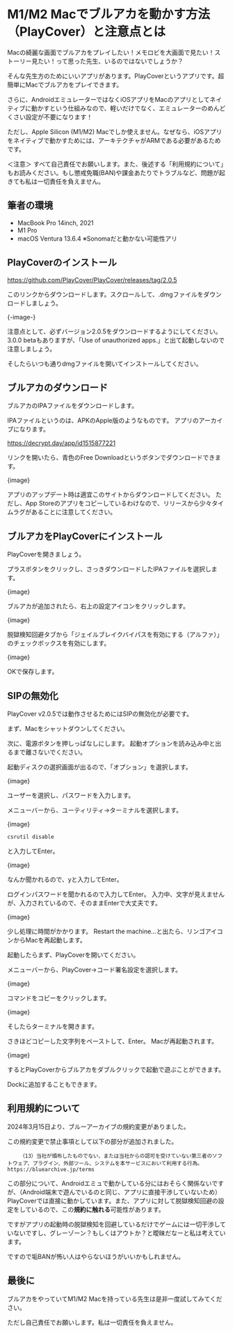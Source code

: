 # M1/M2 Macでブルアカを動かす方法（PlayCover）と注意点とは

Macの綺麗な画面でブルアカをプレイしたい！メモロビを大画面で見たい！ストーリー見たい！って思った先生、いるのではないでしょうか？

そんな先生方のためにいいアプリがあります。PlayCoverというアプリです。超簡単にMacでブルアカをプレイできます。

さらに、AndroidエミュレーターではなくiOSアプリをMacのアプリとしてネイティブに動かすという仕組みなので、軽いだけでなく、エミュレーターのめんどくさい設定が不要になります！

ただし、Apple Silicon (M1/M2) Macでしか使えません。なぜなら、iOSアプリをネイティブで動かすためには、アーキテクチャがARMである必要があるためです。

＜注意＞
すべて自己責任でお願いします。また、後述する「利用規約について」もお読みください。もし懲戒免職(BAN)や課金あたりでトラブルなど、問題が起きても私は一切責任を負えません。

<!-- 目次 -->
<div><HeadingList></HeadingList></div>

## 筆者の環境

- MacBook Pro 14inch, 2021
- M1 Pro
- macOS Ventura 13.6.4
※Sonomaだと動かない可能性アリ

## PlayCoverのインストール

https://github.com/PlayCover/PlayCover/releases/tag/2.0.5

このリンクからダウンロードします。スクロールして、.dmgファイルをダウンロードしましょう。

{-image-}

注意点として、必ずバージョン2.0.5をダウンロードするようにしてください。
3.0.0 betaもありますが、「Use of unauthorized apps.」と出て起動しないので注意しましょう。

そしたらいつも通りdmgファイルを開いてインストールしてください。

## ブルアカのダウンロード

ブルアカのIPAファイルをダウンロードします。

IPAファイルというのは、APKのApple版のようなものです。
アプリのアーカイブになります。

https://decrypt.day/app/id1515877221

リンクを開いたら、青色のFree Downloadというボタンでダウンロードできます。

{image}

アプリのアップデート時は適宜このサイトからダウンロードしてください。
ただし、App Storeのアプリをコピーしているわけなので、リリースから少々タイムラグがあることに注意してください。

## ブルアカをPlayCoverにインストール

PlayCoverを開きましょう。

プラスボタンをクリックし、さっきダウンロードしたIPAファイルを選択します。

{image}

ブルアカが追加されたら、右上の設定アイコンをクリックします。

{image}

脱獄検知回避タブから「ジェイルブレイクバイパスを有効にする（アルファ）」のチェックボックスを有効にします。

{image}

OKで保存します。

## SIPの無効化

PlayCover v2.0.5では動作させるためにはSIPの無効化が必要です。

まず、Macをシャットダウンしてください。

次に、電源ボタンを押しっぱなしにします。
起動オプションを読み込み中と出るまで離さないでください。

起動ディスクの選択画面が出るので、「オプション」を選択します。

{image}

ユーザーを選択し、パスワードを入力します。

メニューバーから、ユーティリティ→ターミナルを選択します。

{image}

```bash
csrutil disable
```

と入力してEnter。

{image}

なんか聞かれるので、yと入力してEnter。

ログインパスワードを聞かれるので入力してEnter。
入力中、文字が見えませんが、入力されているので、そのままEnterで大丈夫です。

{image}

少し処理に時間がかかります。
Restart the machine…と出たら、リンゴアイコンからMacを再起動します。

起動したらまず、PlayCoverを開いてください。

メニューバーから、PlayCover→コード署名設定を選択します。

{image}

コマンドをコピーをクリックします。

{image}

そしたらターミナルを開きます。

さきほどコピーした文字列をペーストして、Enter。
Macが再起動されます。

{image}

するとPlayCoverからブルアカをダブルクリックで起動で遊ぶことができます。

Dockに追加することもできます。

## 利用規約について

2024年3月15日より、ブルーアーカイブの規約変更がありました。

この規約変更で禁止事項として以下の部分が追加されました。

```text
    （13）当社が頒布したものでない、または当社からの認可を受けていない第三者のソフトウェア、プラグイン、外部ツール、システムを本サービスにおいて利用する行為。
https://bluearchive.jp/terms
```

この部分について、Androidエミュで動かしている分にはおそらく関係ないですが、（Android端末で遊んでいるのと同じ、アプリに直接干渉していないため）
PlayCoverでは直接に動かしています。また、アプリに対して脱獄検知回避の設定をしているので、この**規約に触れる**可能性があります。

ですがアプリの起動時の脱獄検知を回避しているだけでゲームには一切干渉していないですし、グレーゾーン？もしくはアウトか？と曖昧だなーと私は考えています。

ですので垢BANが怖い人はやらないほうがいいかもしれません。

## 最後に

ブルアカをやっていてM1/M2 Macを持っている先生は是非一度試してみてください。

ただし自己責任でお願いします。私は一切責任を負えません。
